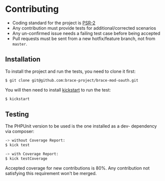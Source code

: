 # Contributing

* Coding standard for the project is [PSR-2](https://github.com/php-fig/fig-standards/blob/master/accepted/PSR-2-coding-style-guide.md)
* Any contribution must provide tests for additional/corrected scenarios
* Any un-confirmed issue needs a failing test case before being accepted
* Pull requests must be sent from a new hotfix/feature branch, not from `master`.

## Installation

To install the project and run the tests, you need to clone it first:

```sh
$ git clone git@github.com:brace-project/brace-mod-oauth.git
```

You will then need to install [kickstart](http://nfra.infracamp.org/) to run the test:

```sh
$ kickstart
```

## Testing

The PHPUnit version to be used is the one installed as a dev- dependency via composer:

```sh
-> without Coverage Report:
$ kick test 

-> with Coverage Report:
$ kick testCoverage
```

Accepted coverage for new contributions is 80%. Any contribution not satisfying this requirement
won't be merged.